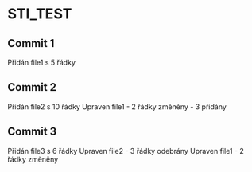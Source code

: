 # STI_TEST

## Commit 1
Přidán file1 s 5 řádky

## Commit 2
Přidán file2 s 10 řádky
Upraven file1 	- 2 řádky změněny
				- 3 přidány

## Commit 3
Přidán file3 s 6 řádky
Upraven file2 	- 3 řádky odebrány
Upraven file1	- 2 řádky změněny